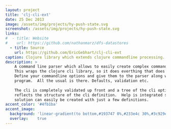 ```yaml
---
layout: project
title: 'clj-cli-ext'
date: 25 Dec 2013
image: /assets/img/projects/hy-push-state.svg
screenshot: /assets/img/projects/hy-push-state.svg
links:
#  - title: Website
#    url: https://github.com/nathanmarz/dfs-datastores
  - title: Source
    url: https://github.com/EricGebhart/clj-cli-ext
caption: Clojure library which extends clojure commandline processing.
description: >
    A command line parser which allows to easily create complex commandlines similar to git.
    This wraps the clojure cli library, so it does everthing that does and more, more easily.
    Define your commandline options and give them to the parser along with the args to your
    program.  All the usual is there. Defaults, validation etc.
    
    The cli is completely validated up front and a tree of the cli options is created which 
    reflects the structure of the cli definition.  Help is integrated so that a complete cli 
    solution can easily be created with just a few definitions.
accent_color: '#4fb1ba'
accent_image:
  background: 'linear-gradient(to bottom,#193747 0%,#233e4c 30%,#3c929e 50%,#d5d5d4 70%,#cdccc8 100%)'
  overlay:    true
---
```


